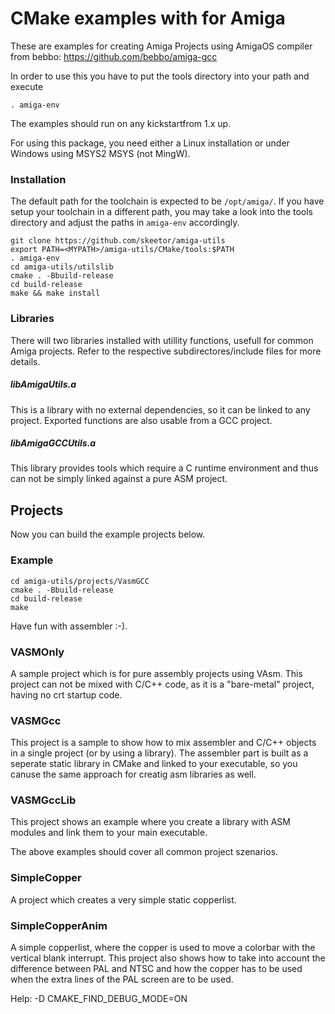 # CMake examples with for Amiga 

These are examples for creating Amiga Projects using AmigaOS compiler from bebbo: https://github.com/bebbo/amiga-gcc

In order to use this you have to put the tools directory into your path and execute

`. amiga-env`

The examples should run on any kickstartfrom 1.x up.

For using this package, you need either a Linux installation or under Windows using MSYS2 MSYS (not MingW).

### Installation

The default path for the toolchain is expected to be `/opt/amiga/`. If you have setup your toolchain in a different path, you may take a look into the tools directory and adjust the paths in `amiga-env` accordingly.

```
git clone https://github.com/skeetor/amiga-utils
export PATH=<MYPATH>/amiga-utils/CMake/tools:$PATH
. amiga-env
cd amiga-utils/utilslib
cmake . -Bbuild-release
cd build-release
make && make install
```

### Libraries

There will two libraries installed with utillity functions, usefull for common Amiga projects. Refer to the respective subdirectores/include files for more details.

##### libAmigaUtils.a

This is a library with no external dependencies, so it can be linked to any project. Exported functions are also usable from a GCC project.

##### libAmigaGCCUtils.a

This library provides tools which require a C runtime environment and thus can not be simply linked against a pure ASM project.

## Projects

Now you can build the example projects below.


### Example

```
cd amiga-utils/projects/VasmGCC
cmake . -Bbuild-release
cd build-release
make
```
Have fun with assembler :-).

### VASMOnly

A sample project which is for pure assembly projects using VAsm. This project can not be mixed with C/C++ code, as it is a "bare-metal" project, having no crt startup code.

### VASMGcc

This project is a sample to show how to mix assembler and C/C++ objects in a single project (or by using a library).
The assembler part is built as a seperate static library in CMake and linked to your executable, so you canuse the same approach for creatig asm libraries as well.

### VASMGccLib

This project shows an example where you create a library with ASM modules and link them to your main executable.

The above examples should cover all common project szenarios.

### SimpleCopper

A project which creates a very simple static copperlist.

### SimpleCopperAnim

A simple copperlist, where the copper is used to move a colorbar with the vertical blank interrupt. This project also shows how to take into account the difference between PAL and NTSC and how the copper has to be used when the extra lines of the PAL screen are to be used.

Help: -D CMAKE_FIND_DEBUG_MODE=ON

